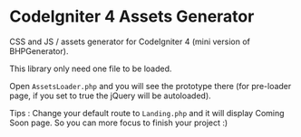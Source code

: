 # CodeIgniter 4 Assets Generator

CSS and JS / assets generator for CodeIgniter 4 (mini version of BHPGenerator).

This library only need one file to be loaded.

Open `AssetsLoader.php` and you will see the prototype there (for pre-loader page, if you set to true the jQuery will be autoloaded).

Tips : Change your default route to `Landing.php` and it will display Coming Soon page. So you can more focus to finish your project :)
